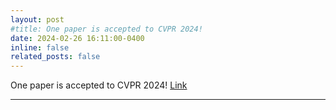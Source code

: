 ```yaml
---
layout: post
#title: One paper is accepted to CVPR 2024!
date: 2024-02-26 16:11:00-0400
inline: false
related_posts: false
---
```


One paper is accepted to CVPR 2024! <a href="https://birdy666.github.io/projects/mikasa/">Link</a> 

---

